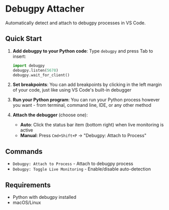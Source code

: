 # Debugpy Attacher

Automatically detect and attach to debugpy processes in VS Code.

## Quick Start

1. **Add debugpy to your Python code**: Type `debugpy` and press Tab to insert:

   ```python
   import debugpy
   debugpy.listen(5678)
   debugpy.wait_for_client()
   ```

2. **Set breakpoints**: You can add breakpoints by clicking in the left margin of your code, just like using VS Code's built-in debugger

3. **Run your Python program**: You can run your Python process however you want - from terminal, command line, IDE, or any other method

4. **Attach the debugger** (choose one):
   - **Auto**: Click the status bar item (bottom right) when live monitoring is active
   - **Manual**: Press `Cmd+Shift+P` → "Debugpy: Attach to Process"


## Commands

- `Debugpy: Attach to Process` - Attach to debugpy process
- `Debugpy: Toggle Live Monitoring` - Enable/disable auto-detection

## Requirements

- Python with debugpy installed
- macOS/Linux
